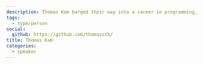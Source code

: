 ```yaml
---
description: Thomas Kam barged their way into a career in programming, and is still kind of amazed that they did so.
tags:
  - type/person
social:
  github: https://github.com/thomassth/
title: Thomas Kam
categories:
  - speaker
---
```

